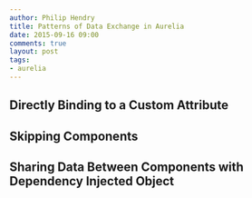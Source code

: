 ```yaml
---
author: Philip Hendry
title: Patterns of Data Exchange in Aurelia
date: 2015-09-16 09:00
comments: true
layout: post
tags:
- aurelia
---
```


## Directly Binding to a Custom Attribute
## Skipping Components
## Sharing Data Between Components with Dependency Injected Object